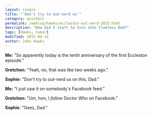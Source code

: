 ```yaml
---
layout: single
title: "'Don't try to out-nerd us'"
category: quickbit
permalink: /weblog/hawks/eccleston-out-nerd-2015.html
description: "How did I start to turn into Clueless Dad?"
tags: [Hawks, humor]
modified: 2015-04-14
author: John Hawks
---
```


**Me:** "So apparently today is the tenth anniversary of the first Eccleston episode."

**Gretchen:** "Yeah, no, that was like two weeks ago."

**Sophie:** "Don't try to out-nerd us on this, Dad."

**Me:** "I just saw it on somebody's Facebook feed."

**Gretchen:** "Um, hon, I _follow_ Doctor Who on Facebook."

**Sophie**: "Geez, Dad."

